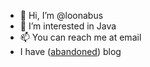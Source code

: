 - 👋 Hi, I’m @loonabus
- 👀 I’m interested in Java
- 📫 You can reach me at email
- I have ([abandoned](https://velog.io/@looniverse/posts)) blog

<!---
loonabus/loonabus is a ✨ special ✨ repository because its `README.md` (this file) appears on your GitHub profile.
You can click the Preview link to take a look at your changes.
--->
